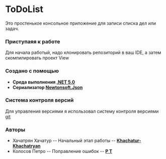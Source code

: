 # ToDoList
Это простенькое консольное приложение для записи списка дел или задач.
### Приступаяя к работе
Для начала работый, надо клонировать репозиторий в ваш IDE, а затем скомпилировать проект View
### Создано с помощью
* **Среда выполнения [.NET 5.0](https://ru.wikipedia.org/wiki/.NET_Framework)**
* **Сериализатор [Newtonsoft.Json](https://www.newtonsoft.com/json)**
### Система контроля версий
Для управления версиями я использовал систему контроля версиями [git](https://git-scm.com/)
### Авторы
* Хачатрян Хачатур -- Начальный этап работы -- **[Khachatur-Khachatryan](https://github.com/Khachatur-Khachatryan)**
* Колосов Петро -- Поправление ошибок -- **[P T](https://github.com/kolosovpetro)**
